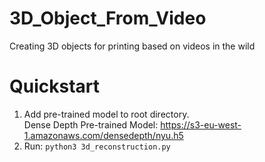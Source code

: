 # 3D_Object_From_Video
Creating 3D objects for printing based on videos in the wild

# Quickstart
1. Add pre-trained model to root directory. <br/>
Dense Depth Pre-trained Model: https://s3-eu-west-1.amazonaws.com/densedepth/nyu.h5 <br/>
2. Run: <code>python3 3d_reconstruction.py</code>
